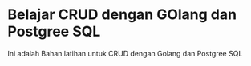 # Belajar CRUD dengan GOlang dan Postgree SQL
Ini adalah Bahan latihan untuk CRUD dengan Golang dan Postgree SQL